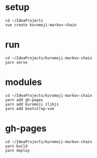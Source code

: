 
# setup
```
cd ~/IdeaProjects
vue create kuromoji-markov-chain
```

# run
```
cd ~/IdeaProjects/kuromoji-markov-chain
yarn serve
```

# modules
```
cd ~/IdeaProjects/kuromoji-markov-chain
yarn add gh-pages
yarn add kuromoji zlibjs
yarn add bootstrap-vue
```

# gh-pages
```
cd ~/IdeaProjects/kuromoji-markov-chain
yarn build
yarn deploy
```


